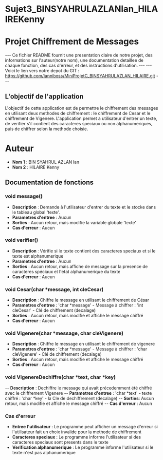 # Sujet3_BINSYAHRULAZLANIan_HILAIREKenny
# Projet Chiffrement de Messages
--- Ce fichier README fournit une presentation claire de notre projet, des informations sur l'auteur(notre nom), une documentation detaillee de chaque fonction, des cas d'erreur, et des instructions d'utilisation. ---
--- Voici le lien vers notre depot du GIT : https://github.com/ianniboss/MiniProjetC_BINSYAHRULAZLAN_HILAIRE.git ---

## L'objectif de l'application
L'objectif de cette application est de permettre le chiffrement des messages en utilisant deux methodes de chiffrement :
le chiffrement de Cesar et le chiffrement de Vigenere. L'application permet a utilisateur d'entrer un texte, de verifier 
s'il contient des caracteres speciaux ou non alphanumeriques, puis de chiffrer selon la methode choisie.

# Auteur
- **Nom 1** : BIN SYAHRUL AZLAN Ian
- **Nom 2** : HILAIRE Kenny

## Documentation de fonctions

### void message()
- **Description** : Demande à l'utilisateur d'entrer du texte et le stocke dans le tableau global 'texte'.
- **Parametres d'entree** : Aucun
- **Sorties** : Aucun retour, mais modifie la variable globale 'texte'
- **Cas d'erreur** : Aucun

### void verifier()
- **Description** : Vérifie si le texte contient des caracteres speciaux et si le texte est alphanumerique
- **Parametres d'entree** : Aucun
- **Sorties** : Aucun retour, mais affiche de message sur la presence de caracteres spéciaux et l'etat alphanumerique du texte
- **Cas d'erreur** : Aucun

### void Cesar(char *message, int cleCesar)
- **Description** : Chiffre le message en utilisant le chiffrement de César
- **Parametres d'entree** : 'char *message' - Message à chiffrer
                          : 'int cleCesar' - Clé de chiffrement (decalage)
- **Sorties** : Aucun retour, mais modifie et affiche le message chiffré
- **Cas d'erreur** : Aucun

### void Vigenere(char *message, char cleVigenere)
- **Description** : Chiffre le message en utilisant le chiffrement de vigenere
- **Parametres d'entree** : 'char *message' - Message à chiffrer
                          : 'char cleVigenere' - Clé de chiffrement (decalage)
- **Sorties** : Aucun retour, mais modifie et affiche le message chiffré
- **Cas d'erreur** : Aucun

### void VigenereDechiffre(char *text, char *key)
-- **Description** : Dechiffre le message qui avait précedemment été chiffré avec le chiffrement Vigenere
-- **Parametres d'entree** : 'char *text' - texte chiffré
                          : 'char *key' -  la Cle de dechiffrement (decalage)
-- **Sorties**: Aucun retour, mais modifie et affiche le message chiffré
-- **Cas d'erreur** : Aucun

### Cas d'erreur 
- **Entree l'utilisateur** : Le programme peut afficher un message d'erreur si l'utilisateur fait un choix invalide pour la methode de chiffrement
- **Caracteres speciaux** : Le programme informe l'utilisateur si des caracteres speciaux sont presents dans le texte
- **Verification alphanumerique** : Le programme informe l'utilisateur si le texte n'est pas alphanumerique
